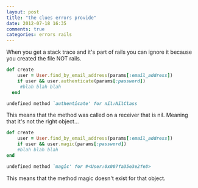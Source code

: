 ```yaml
---
layout: post
title: "the clues errors provide"
date: 2012-07-18 16:35
comments: true
categories: errors rails
---
```


When you get a stack trace and it's part of rails you can ignore it because you created the file NOT rails.


``` ruby Here's the code in the sessions controller
def create
  	user = User.find_by_email_address(params[:email_address])
  	if user && user.authenticate(params[:password])
     #blah blah blah
  end
```
``` ruby The Error
undefined method `authenticate' for nil:NilClass
```
This means that the method was called on a receiver that is nil. Meaning that it's not the right object...


``` ruby Here's the code in the sessions controller
def create
  	user = User.find_by_email_address(params[:email_address])
  	if user && user.magic(params[:password])
    #blah blah blah
end
```

``` ruby The Error
undefined method `magic' for #<User:0x007fa35e3e2fe8>
```
This means that the method magic doesn't exist for that object.